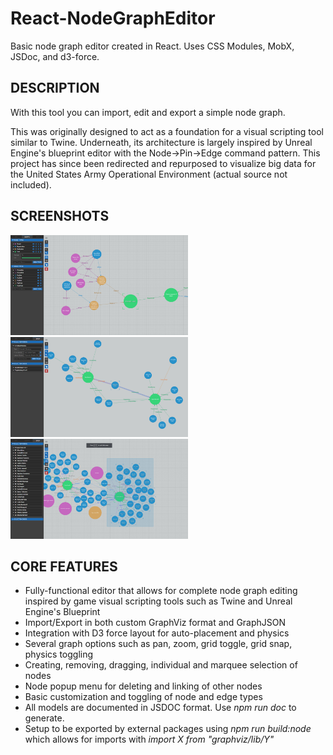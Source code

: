 # React-NodeGraphEditor
Basic node graph editor created in React. Uses CSS Modules, MobX, JSDoc, and d3-force.

## DESCRIPTION
With this tool you can import, edit and export a simple node graph.

This was originally designed to act as a foundation for a visual scripting tool similar to Twine. Underneath, its architecture is largely inspired by Unreal Engine's blueprint editor with the Node->Pin->Edge command pattern. This project has since been redirected and repurposed to visualize big data for the United States Army Operational Environment (actual source not included).

## SCREENSHOTS
[<img alt="1" src="screenshots/1.jpg" height="160">](/screenshots/1.jpg?raw=true) [<img alt="2" src="screenshots/2.jpg" height="160">](/screenshots/2.jpg?raw=true) [<img alt="3" src="screenshots/3.jpg" height="160">](/screenshots/3.jpg?raw=true)

## CORE FEATURES
- Fully-functional editor that allows for complete node graph editing inspired by game visual scripting tools such as Twine and Unreal Engine's Blueprint
- Import/Export in both custom GraphViz format and GraphJSON
- Integration with D3 force layout for auto-placement and physics
- Several graph options such as pan, zoom, grid toggle, grid snap, physics toggling
- Creating, removing, dragging, individual and marquee selection of nodes
- Node popup menu for deleting and linking of other nodes
- Basic customization and toggling of node and edge types
- All models are documented in JSDOC format. Use *npm run doc* to generate.
- Setup to be exported by external packages using *npm run build:node* which allows for imports with *import X from "graphviz/lib/Y"*
